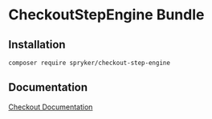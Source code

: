 # CheckoutStepEngine Bundle

## Installation

```
composer require spryker/checkout-step-engine
```

## Documentation

[Checkout Documentation](http://spryker.github.io/core/bundles/checkout-step-engine)
